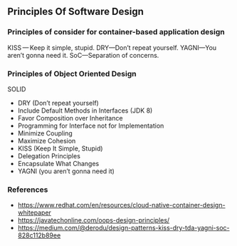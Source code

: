 ## Principles Of Software Design


### Principles of consider for container-based application design

KISS  —  Keep it simple, stupid.
DRY—Don’t repeat yourself.
YAGNI—You aren’t gonna need it.
SoC—Separation of concerns.

### Principles of Object Oriented Design 

SOLID

* DRY (Don’t repeat yourself)
* Include Default Methods in Interfaces (JDK 8)
* Favor Composition over Inheritance
* Programming for Interface not for Implementation
* Minimize Coupling
* Maximize Cohesion
* KISS (Keep It Simple, Stupid)
* Delegation Principles
* Encapsulate What Changes
* YAGNI (you aren’t gonna need it)




### References
* https://www.redhat.com/en/resources/cloud-native-container-design-whitepaper
* https://javatechonline.com/oops-design-principles/
* https://medium.com/@derodu/design-patterns-kiss-dry-tda-yagni-soc-828c112b89ee
